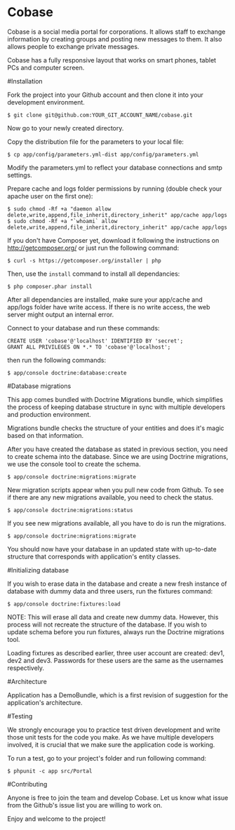 Cobase
======

Cobase is a social media portal for corporations. It allows staff to exchange information by creating groups and posting
new messages to them. It also allows people to exchange private messages.

Cobase has a fully responsive layout that works on smart phones, tablet PCs and computer screen.

#Installation

Fork the project into your Github account and then clone it into your development environment.

    $ git clone git@github.com:YOUR_GIT_ACCOUNT_NAME/cobase.git

Now go to your newly created directory.

Copy the distribution file for the parameters to your local file:

    $ cp app/config/parameters.yml-dist app/config/parameters.yml

Modify the parameters.yml to reflect your database connections and smtp settings.

Prepare cache and logs folder permissions by running (double check your apache user on the first one):

    $ sudo chmod -Rf +a "daemon allow delete,write,append,file_inherit,directory_inherit" app/cache app/logs
    $ sudo chmod -Rf +a "`whoami` allow delete,write,append,file_inherit,directory_inherit" app/cache app/logs

If you don't have Composer yet, download it following the instructions on
http://getcomposer.org/ or just run the following command:

    $ curl -s https://getcomposer.org/installer | php

Then, use the `install` command to install all dependancies:

    $ php composer.phar install

After all dependancies are installed, make sure your app/cache and app/logs
folder have write access. If there is no write access, the web server might
output an internal error.

Connect to your database and run these commands:

    CREATE USER 'cobase'@'localhost' IDENTIFIED BY 'secret';
    GRANT ALL PRIVILEGES ON *.* TO 'cobase'@'localhost';

then run the following commands:

    $ app/console doctrine:database:create

#Database migrations

This app comes bundled with Doctrine Migrations bundle, which simplifies the
process of keeping database structure in sync with multiple developers and
production environment.

Migrations bundle checks the structure of your entities and does it's magic
based on that information.

After you have created the database as stated in previous section, you need to create schema into
the database. Since we are using Doctrine migrations, we use the console tool to create the schema.

    $ app/console doctrine:migrations:migrate

New migration scripts appear when you pull new code from Github. To see if there
are any new migrations available, you need to check the status.

    $ app/console doctrine:migrations:status

If you see new migrations available, all you have to do is run the migrations.

    $ app/console doctrine:migrations:migrate

You should now have your database in an updated state with up-to-date structure
that corresponds with application's entity classes.

#Initializing database

If you wish to erase data in the database and create a new fresh instance of
database with dummy data and three users, run the fixtures command:

    $ app/console doctrine:fixtures:load

NOTE: This will erase all data and create new dummy data. However, this process
will not recreate the structure of the database. If you wish to update schema before
you run fixtures, always run the Doctrine migrations tool.

Loading fixtures as described earlier, three user account are created: dev1, dev2 and dev3.
Passwords for these users are the same as the usernames respectively.

#Architecture

Application has a DemoBundle, which is a first revision of suggestion for the
application's architecture.

#Testing

We strongly encourage you to practice test driven development and write those
unit tests for the code you make. As we have multiple developers involved,
it is crucial that we make sure the application code is working.

To run a test, go to your project's folder and run following command:

    $ phpunit -c app src/Portal

#Contributing

Anyone is free to join the team and develop Cobase. Let us know what issue from the Github's 
issue list you are willing to work on.

Enjoy and welcome to the project!
